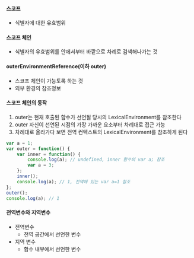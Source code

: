 <h4>스코프</h4>

- 식별자에 대한 유효범위

<h4>스코프 체인</h4>

- 식별자의 유효범위를 안에서부터 바깥으로 차례로 검색해나가는 것

<h4>outerEnvironmentReference(이하 outer)</h4>

- 스코프 체인이 가능토록 하는 것
- 외부 환경의 참조정보

<h4>스코프 체인의 동작</h4>

1. outer는 현재 호출된 함수가 선언될 당시의 LexicalEnvironment를 참조한다
2. outer 자신이 선언된 시점의 가장 가까운 요소부터 차례대로 접근 가능
3. 차례대로 올라가다 보면 전역 컨텍스트의 LexicalEnvironment를 참조하게 된다

```javascript
var a = 1;
var outer = function() {
	var inner = function() {
		console.log(a); // undefined, inner 함수의 var a; 참조
		var a = 3;
	};
	inner();
	console.log(a); // 1, 전역에 있는 var a=1 참조
};
outer();
console.log(a); // 1
```

<h4>전역변수와 지역변수</h4>

- 전역변수
    - 전역 공간에서 선언한 변수
- 지역 변수
    - 함수 내부에서 선언한 변수